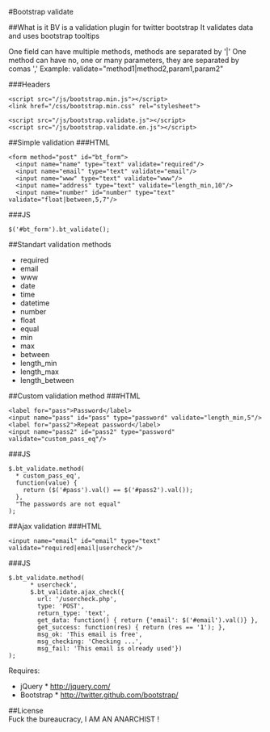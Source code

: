 #Bootstrap validate

##What is it
BV is a validation plugin for twitter bootstrap
It validates data and uses bootstrap tooltips

One field can have multiple methods, methods are separated by '|'
One method can have no, one or many parameters, they are separated by comas ','
Example: validate="method1|method2,param1,param2"

###Headers
    <script src="/js/jquery.js"></script>

    <script src="/js/bootstrap.min.js"></script>
    <link href="/css/bootstrap.min.css" rel="stylesheet">

    <script src="/js/bootstrap.validate.js"></script>
    <script src="/js/bootstrap.validate.en.js"></script>

##Simple validation
###HTML

    <form method="post" id="bt_form">
      <input name="name" type="text" validate="required"/>
      <input name="email" type="text" validate="email"/>
      <input name="www" type="text" validate="www"/>
      <input name="address" type="text" validate="length_min,10"/>
      <input name="number" id="number" type="text" validate="float|between,5,7"/>

###JS

    $('#bt_form').bt_validate();

##Standart validation methods
  * required
  * email
  * www
  * date
  * time
  * datetime
  * number
  * float
  * equal
  * min
  * max
  * between
  * length_min
  * length_max
  * length_between

##Custom validation method
###HTML

    <label for="pass">Password</label>
    <input name="pass" id="pass" type="password" validate="length_min,5"/>
    <label for="pass2">Repeat password</label>
    <input name="pass2" id="pass2" type="password" validate="custom_pass_eq"/>

###JS

    $.bt_validate.method(
      * custom_pass_eq', 
      function(value) {
        return ($('#pass').val() == $('#pass2').val());
      },
      "The passwords are not equal"
    );

##Ajax validation
###HTML

    <input name="email" id="email" type="text" validate="required|email|usercheck"/>

###JS

    $.bt_validate.method(
          * usercheck', 
          $.bt_validate.ajax_check({
            url: '/usercheck.php', 
            type: 'POST',
            return_type: 'text',
            get_data: function() { return {'email': $('#email').val()} }, 
            get_success: function(res) { return (res == '1'); },
            msg_ok: 'This email is free', 
            msg_checking: 'Checking ...', 
            msg_fail: 'This email is olready used'})
    );

Requires:
  * jQuery  *  http://jquery.com/
  * Bootstrap  *  http://twitter.github.com/bootstrap/

##License  
Fuck the bureaucracy, I AM AN ANARCHIST !